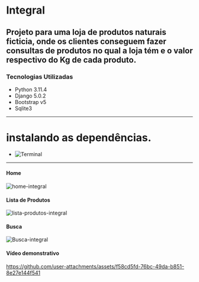 # Integral

Projeto para uma loja de produtos naturais ficticia, onde os clientes conseguem fazer consultas de produtos no qual a loja tém e o valor respectivo do Kg de cada produto.
-------------
### Tecnologias Utilizadas 
-   Python 3.11.4
-   Django 5.0.2
-   Bootstrap v5
-   Sqlite3
------------
# instalando as dependências.

- ![Terminal](https://github.com/user-attachments/assets/d517c57b-f3ce-4331-a15b-10df5a2dc631)


-------------
#### Home
![home-integral](https://github.com/user-attachments/assets/3a032408-2583-43b0-b15e-5602b11872b7)
#### Lista de Produtos
![lista-produtos-integral](https://github.com/user-attachments/assets/f591ad1f-0192-4cef-b6bb-2dbad2571a96)
#### Busca
![Busca-integral](https://github.com/user-attachments/assets/3fffc888-3816-4a7f-9f9d-2750c3a3a244)

#### Vídeo demonstrativo


https://github.com/user-attachments/assets/f58cd5fd-76bc-49da-b851-8e27e144f541

